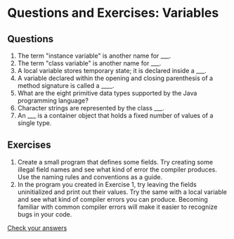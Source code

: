 
# Questions and Exercises: Variables

## Questions

1. The term "instance variable" is another name for ___.
1. The term "class variable" is another name for ___.
1. A local variable stores temporary state; it is declared inside a ___.
1. A variable declared within the opening and closing parenthesis of a method signature is called a ____.
1. What are the eight primitive data types supported by the Java programming language?
1. Character strings are represented by the class ___.
1. An ___ is a container object that holds a fixed number of values of a single type.

## Exercises

1. Create a small program that defines some fields. Try creating some illegal field names and see what kind of error the compiler produces. Use the naming rules and conventions as a guide.
1. In the program you created in Exercise 1, try leaving the fields uninitialized and print out their values. Try the same with a local variable and see what kind of compiler errors you can produce. Becoming familiar with common compiler errors will make it easier to recognize bugs in your code.


[Check your answers](answers_variables.html)
